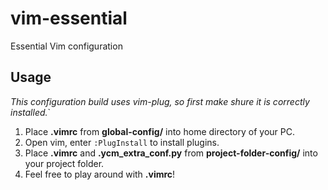 # vim-essential
Essential Vim configuration 

## Usage
*This configuration build uses vim-plug, so first make shure it is correctly installed.*`
1. Place **.vimrc** from **global-config/** into home directory of your PC.
2. Open vim, enter `:PlugInstall` to install plugins.
3. Place **.vimrc** and **.ycm_extra_conf.py** from **project-folder-config/** into your project folder.
4. Feel free to play around with **.vimrc**!
